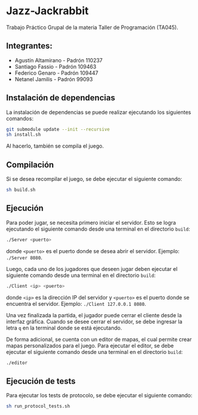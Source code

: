 # Jazz-Jackrabbit
Trabajo Práctico Grupal de la materia Taller de Programación (TA045).

## Integrantes:
* Agustín Altamirano - Padrón 110237
* Santiago Fassio - Padrón 109463
* Federico Genaro - Padrón 109447
* Netanel Jamilis - Padrón 99093 


## Instalación de dependencias
La instalación de dependencias se puede realizar ejecutando los siguientes comandos:

```bash
git submodule update --init --recursive
sh install.sh
```
Al hacerlo, también se compila el juego.

## Compilación

Si se desea recompilar el juego, se debe ejecutar el siguiente comando:

```bash
sh build.sh
```

## Ejecución

Para poder jugar, se necesita primero iniciar el servidor. Esto se logra ejecutando el siguiente comando desde una
terminal en el directorio `build`:

```bash
./Server <puerto>
```

donde `<puerto>` es el puerto donde se desea abrir el servidor. Ejemplo: `./Server 8080`.

Luego, cada uno de los jugadores que deseen jugar deben ejecutar el siguiente comando desde una terminal en el
directorio `build`:

```bash
./Client <ip> <puerto>
```

donde `<ip>` es la dirección IP del servidor y `<puerto>` es el puerto donde se encuentra el servidor. Ejemplo:
`./Client 127.0.0.1 8080`.

Una vez finalizada la partida, el jugador puede cerrar el cliente desde la interfaz gráfica. Cuando se desee cerrar el
servidor, se debe ingresar la letra `q` en la terminal donde se está ejecutando.

De forma adicional, se cuenta con un editor de mapas, el cual permite crear mapas personalizados para el juego. Para
ejecutar el editor, se debe ejecutar el siguiente comando desde una terminal en el directorio `build`:

```bash
./editor
```

## Ejecución de tests

Para ejecutar los tests de protocolo, se debe ejecutar el siguiente comando:

```bash
sh run_protocol_tests.sh
```